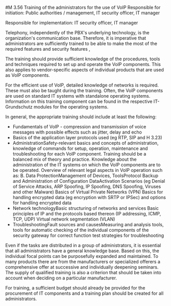 #M 3.56 Training of the administrators for the use of VoIP
Responsible for initiation: Public authorities / management, IT security officer, IT manager

Responsible for implementation: IT security officer, IT manager

Telephony, independently of the PBX's underlying technology, is the organization's communication base. Therefore, it is imperative that administrators are sufficiently trained to be able to make the most of the required features and security features ,

The training should provide sufficient knowledge of the procedures, tools and techniques required to set up and operate the VoIP components. This also applies to vendor-specific aspects of individual products that are used as VoIP components.

For the efficient use of VoIP, detailed knowledge of networks is required. These must also be taught during the training. Often, the VoIP components are used on standard IT systems with standalone operating systems. Information on this training component can be found in the respective IT-Grundschutz modules for the operating systems.

In general, the appropriate training should include at least the following:

* Fundamentals of VoIP - compression and transmission of voice messages with possible effects such as jitter, delay and echo
* Basics of the application layer protocols used (eg RTP, SIP and H 3.23)
* AdministrationSafety-relevant basics and concepts of administration, knowledge of commands for setup, operation, maintenance and troubleshooting for each VoIP component. Training should be a balanced mix of theory and practice. Knowledge about the administration of the IT systems on which the VoIP components are to be operated. Overview of relevant legal aspects in VoIP operation such as: B. Data ProtectionManagement of Devices, ToolsProtocol Backup and Administration of Configuration DataActivation Scenarios (eg Denial of Service Attacks, ARP Spoofing, IP Spoofing, DNS Spoofing, Viruses and other Malware) Basics of Virtual Private Networks (VPN) Basics for handling encrypted data (eg encryption with SRTP or IPSec) and options for handling encrypted data
* Network technologyBasic structuring of networks and services Basic principles of IP and the protocols based thereon (IP addressing, ICMP, TCP, UDP) Virtual network segmentation (VLAN)
* TroubleshootingFault sources and causesMeasuring and analysis tools, tools for automatic checking of the individual components of the security gateway for correct function test strategies for troubleshooting


Even if the tasks are distributed in a group of administrators, it is essential that all administrators have a general knowledge base. Based on this, the individual focal points can be purposefully expanded and maintained. To many products there are from the manufacturers or specialized offerers a comprehensive offer at successive and individually deepening seminars. The supply of qualified training is also a criterion that should be taken into account when deciding on a particular manufacturer.

For training, a sufficient budget should already be provided for the procurement of IT components and a training plan should be created for all administrators.



